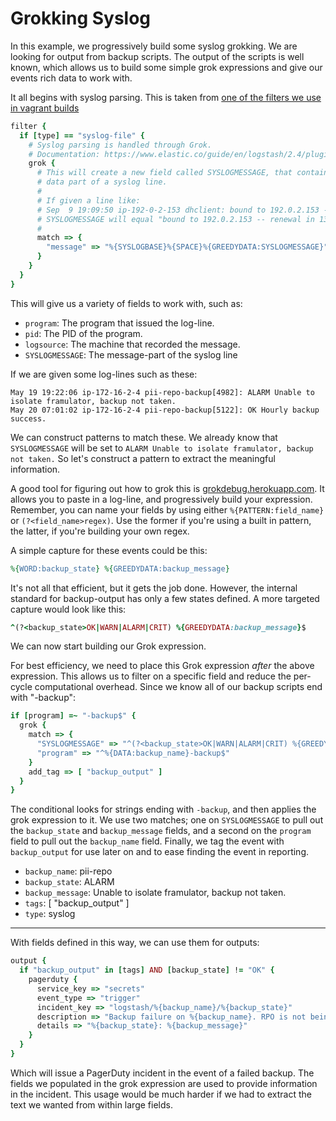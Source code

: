 # Grokking Syslog
In this example, we progressively build some syslog grokking. We are looking
for output from backup scripts. The output of the scripts is well known, which
allows us to build some simple grok expressions and give our events rich data
to work with.

It all begins with syslog parsing. This is taken from [one of the filters we use in vagrant builds](modules/profiles/templates/logstash/filter/syslog_file)

```ruby
filter {
  if [type] == "syslog-file" {
    # Syslog parsing is handled through Grok.
    # Documentation: https://www.elastic.co/guide/en/logstash/2.4/plugins-filters-grok.html
    grok {
      # This will create a new field called SYSLOGMESSAGE, that contains the 
      # data part of a syslog line.
      #
      # If given a line like:
      # Sep  9 19:09:50 ip-192-0-2-153 dhclient: bound to 192.0.2.153 -- renewal in 1367 seconds.
      # SYSLOGMESSAGE will equal "bound to 192.0.2.153 -- renewal in 1367 seconds."
      #
      match => {
        "message" => "%{SYSLOGBASE}%{SPACE}%{GREEDYDATA:SYSLOGMESSAGE}"
      }
    }
  }
}
```
This will give us a variety of fields to work with, such as:

* `program`: The program that issued the log-line.
* `pid`: The PID of the program.
* `logsource`: The machine that recorded the message.
* `SYSLOGMESSAGE`: The message-part of the syslog line

If we are given some log-lines such as these:

```
May 19 19:22:06 ip-172-16-2-4 pii-repo-backup[4982]: ALARM Unable to isolate framulator, backup not taken.
May 20 07:01:02 ip-172-16-2-4 pii-repo-backup[5122]: OK Hourly backup success.
```

We can construct patterns to match these. We already know that `SYSLOGMESSAGE`
will be set to `ALARM Unable to isolate framulator, backup not taken.` So let's
construct a pattern to extract the meaningful information.

A good tool for figuring out how to grok this is [grokdebug.herokuapp.com](http://grokdebug.herokuapp.com/).
It allows you to paste in a log-line, and progressively build your expression.
Remember, you can name your fields by using either `%{PATTERN:field_name}` or
`(?<field_name>regex)`. Use the former if you're using a built in pattern, the
latter, if you're building your own regex.

A simple capture for these events could be this:
```ruby
%{WORD:backup_state} %{GREEDYDATA:backup_message}
```
It's not all that efficient, but it gets the job done. However, the internal
standard for backup-output has only a few states defined. A more targeted capture
would look like this:
```ruby
^(?<backup_state>OK|WARN|ALARM|CRIT) %{GREEDYDATA:backup_message}$
```
We can now start building our Grok expression.

For best efficiency, we need to place this Grok expression *after* the above expression.
This allows us to filter on a specific field and reduce the per-cycle computational
overhead. Since we know all of our backup scripts end with "-backup":
```ruby
if [program] =~ "-backup$" {
  grok {
    match => {
      "SYSLOGMESSAGE" => "^(?<backup_state>OK|WARN|ALARM|CRIT) %{GREEDYDATA:backup_message}$"
      "program" => "^%{DATA:backup_name}-backup$"
    }
    add_tag => [ "backup_output" ]
  }
}
```
The conditional looks for strings ending with `-backup`, and then applies the
grok expression to it. We use two matches; one on `SYSLOGMESSAGE` to pull out the
`backup_state` and `backup_message` fields, and a second on the `program` field
to pull out the `backup_name` field. Finally, we tag the event with `backup_output`
for use later on and to ease finding the event in reporting.

* `backup_name`: pii-repo
* `backup_state`: ALARM
* `backup_message`: Unable to isolate framulator, backup not taken.
* `tags`: [ "backup_output" ]
* `type`: syslog
 
---

With fields defined in this way, we can use them for outputs:
```ruby
output {
  if "backup_output" in [tags] AND [backup_state] != "OK" {
    pagerduty {
      service_key => "secrets"
      event_type => "trigger"
      incident_key => "logstash/%{backup_name}/%{backup_state}"
      description => "Backup failure on %{backup_name}. RPO is not being met."
      details => "%{backup_state}: %{backup_message}"
    }
  }
}
```
Which will issue a PagerDuty incident in the event of a failed backup. The
fields we populated in the grok expression are used to provide information in the
incident. This usage would be much harder if we had to extract the text we wanted
from within large fields.
